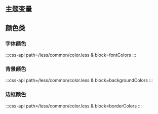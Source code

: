 ## 主题变量

<co-color-variables />

## 颜色类

### 字体颜色

:::css-api path=/less/common/color.less & block=fontColors
:::

### 背景颜色

:::css-api path=/less/common/color.less & block=backgroundColors
:::

### 边框颜色

:::css-api path=/less/common/color.less & block=borderColors
:::

<script setup>
import CoColorVariables from './components/color-variables.vue';
</script>
